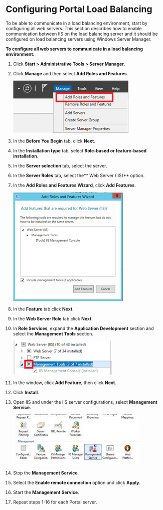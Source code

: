# Configuring Portal Load Balancing

To be able to communicate in a load balancing environment, start by configuring all web servers. This section describes how to enable communication between IIS on the load balancing server and it should be configured on load balancing servers using Windows Server Manager.

**To configure all web servers to communicate in a load balancing environment:**

1. Click **Start > Administrative Tools > Server Manager**.

2. Click **Manage** and then select **Add Roles and Features**.
    
    ![](/Images/HA1/Installing-Windows-Network_367x167.png)
    

3. In the **Before You Begin** tab, click **Next**.
4. In the **Installation type** tab, select **Role-based or feature-based installation**.
5. In the **Server selection** tab, select the server.
6. In the **Server Roles** tab, select the** Web Server (IIS)** option.
7. In the **Add Roles and Features Wizard**, click **Add Features**.
    
    ![](/Images/HA1/Configuring-Portal-load-balancing_1_351x347.png)
    

8. In the **Feature** tab click **Next**.
9. In the **Web Server Role** tab click **Next**.
10. In **Role Services**, expand the **Application Development** section and select the **Management Tools** section.
    
    ![](/Images/HA1/Configuring-Portal-load-balancing_2.png)
    

11. In the window, click **Add Feature**, then click **Next**.
12. Click **Install**.
13. Open IIS and under the IIS server configurations, select **Management Service**.
    
    ![](/Images/HA1/Configuring-Portal-load-balancing_403x161.jpg)
    

14. Stop the **Management Service**.
15. Select the **Enable remote connection** option and click **Apply**.
16. Start the **Management Service**.

1. Repeat steps 1-16 for each Portal server.
